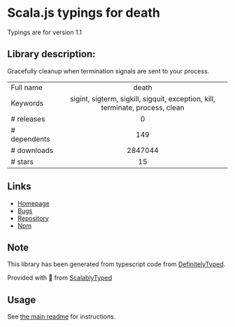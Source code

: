 
# Scala.js typings for death

Typings are for version 1.1

## Library description:
Gracefully cleanup when termination signals are sent to your process.

|                    |                 |
| ------------------ | :-------------: |
| Full name          | death |
| Keywords           | sigint, sigterm, sigkill, sigquit, exception, kill, terminate, process, clean |
| # releases         | 0 |
| # dependents       | 149 |
| # downloads        | 2847044 |
| # stars            | 15 |

## Links
- [Homepage](https://github.com/jprichardson/node-death#readme)
- [Bugs](https://github.com/jprichardson/node-death/issues)
- [Repository](https://github.com/jprichardson/node-death)
- [Npm](https://www.npmjs.com/package/death)
    


## Note
This library has been generated from typescript code from [DefinitelyTyped](https://definitelytyped.org).

Provided with :purple_heart: from [ScalablyTyped](https://github.com/oyvindberg/ScalablyTyped)

## Usage
See [the main readme](../../readme.md) for instructions.


